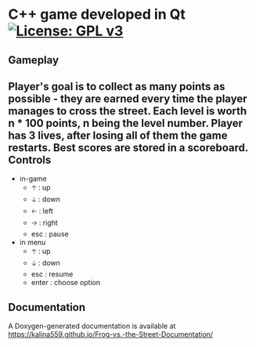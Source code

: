 C++ game developed in Qt
[![License: GPL v3](https://img.shields.io/badge/License-GPLv3-blue.svg)](https://www.gnu.org/licenses/gpl-3.0)
=============
Gameplay
-------------
Player's goal is to collect as many points as possible - they are earned every time the player manages to cross the street. Each level is worth n * 100 points, n being the level number. Player has 3 lives, after losing all of them the game restarts. Best scores are stored in a scoreboard.
Controls
-------------
- in-game
  - 🡡 : up 
  - 🡣 : down 
  - 🡠 : left
  - 🡢 : right
  - esc : pause
- in menu
  - 🡡 : up 
  - 🡣 : down 
  - esc : resume
  - enter : choose option


Documentation
-------------
A Doxygen-generated documentation is available at https://kalina559.github.io/Frog-vs.-the-Street-Documentation/
